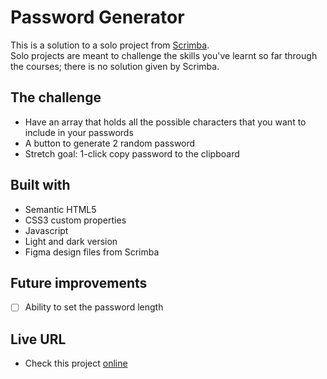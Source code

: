 # Password Generator

This is a solution to a solo project from [Scrimba](https://www.scrimba.com).<br/>
Solo projects are meant to challenge the skills you've learnt so far through the courses; there is no solution given by Scrimba.

## The challenge

- Have an array that holds all the possible characters that you want to include in your passwords
- A button to generate 2 random password
- Stretch goal: 1-click copy password to the clipboard

## Built with

- Semantic HTML5
- CSS3 custom properties
- Javascript
- Light and dark version
- Figma design files from Scrimba

## Future improvements
  
- [ ] Ability to set the password length

## Live URL

- Check this project [online](https://alfo-code.github.io/password-generator/)
 
